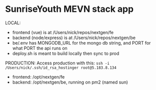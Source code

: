 # SunriseYouth MEVN stack app #

LOCAL:
- frontend (vue) is at /Users/nick/repos/nextgen/fe
- backend (node/express) is at /Users/nick/repos/nextgen/be
- be/.env has MONGODB_URL for the mongo db string, and PORT for what PORT the api runs on
- deploy.sh is meant to build locally then sync to prod


PRODUCTION:
Access production with this: `ssh -i /Users/nick/.ssh/id_rsa_hostinger root@5.183.8.134`
- frontend: /opt/nextgen/fe
- backend: /opt/nextgen/be, running on pm2 (named sun)